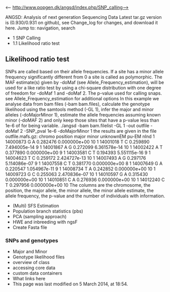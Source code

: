 <-- http://www.popgen.dk/angsd/index.php/SNP_calling-->

ANGSD: Analysis of next generation Sequencing Data
Latest tar.gz version is (0.930/0.931 on github), see Change_log for changes, and download it  here.
Jump to: navigation, search
* 1 SNP Calling
* 1.1 Likelihood ratio test
## Likelihood ratio test
SNPs are called based on their allele frequencies. If a site has a minor allele frequency significantly different from 0 a site is called as polymorphic. The MAF estimate(s) given by -doMaf (see Allele_Frequency_estimation), will be used for a like ratio test by using a chi-square distribution with one degree of freedom for -doMaf 1 and -doMaf 2.
The p-value used for calling snaps. see Allele_Frequency_estimation for additional options
In this example we analyse data from bam files (-bam bam.files), calculate the genotype likelihood using the samtools method (-GL 1), infer the major and minor alleles (-doMajorMinor 1), estimate the allele frequencies assuming known minor (-doMAF 2) and only keep those sites that have a p-value less than 1e-6 of for being variable.
./angsd -bam bam.filelist -GL 1 -out outfile -doMaf 2 -SNP_pval 1e-6 -doMajorMinor 1
the results are given in the file outfile.mafs.gz:
chromo  position        major   minor   unknownEM       pu-EM   nInd
1       14000873        G       A       0.282476        0.000000e+00    10
1       14001018        T       C       0.259890        7.494005e-14    9
1       14001867        A       G       0.272099        6.361578e-14    10
1       14002422        A       T       0.377890        0.000000e+00    9
1       14003581        C       T       0.194393        5.551115e-16    9
1       14004623        T       C       0.259172        2.424727e-13    10
1       14007493        A       G       0.297176        5.114086e-07    9
1       14007558        C       T       0.381770        0.000000e+00    8
1       14007649        G       A       0.220547        1.054967e-11    9
1       14008734        T       A       0.242852        0.000000e+00    10
1       14009723        G       C       0.255063        2.470836e-07    10
1       14010597        G       A       0.315430        0.000000e+00    10
1       14010851        C       A       0.276936        0.000000e+00    10
1       14012240        C       T       0.297956        0.000000e+00    10
The columns are the chromosome, the position, the major allele, the minor allele, the minor allele estimate, the allele frequency, the p-value and the number of individuals with information.
* (Multi) SFS Estimation
* Population branch statistics (pbs)
* PCA (sampling approach)
* HWE and inbreeding with ngsF
* Create Fasta file
### SNPs and genotypes
* Major and Minor
* Genotype likelihood files
* overview of class
* accessing core data
* custom data containers
* What links here
* This page was last modified on 5 March 2014, at 18:54.